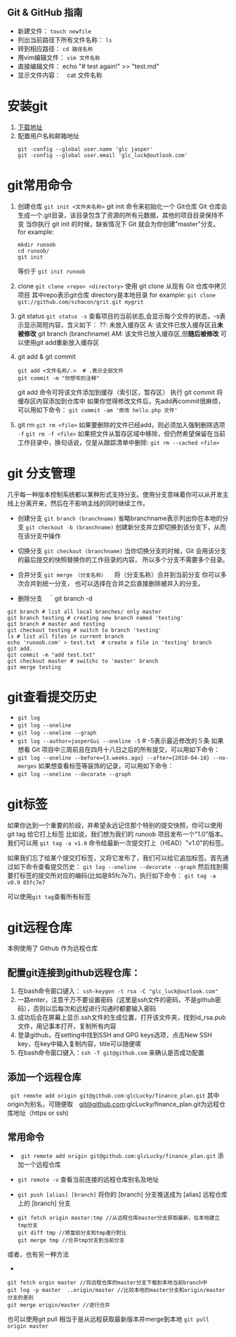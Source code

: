 Git & GitHub 指南
-----------------

- 新建文件： `touch newfile`
- 列出当前路径下所有文件名称： `ls`
- 转到相应路径： `cd 路径名称`
- 用vim编辑文件： `vim 文件名称`
- 直接编辑文件： echo "# test again!" >> "test.md"
- 显示文件内容：　cat 文件名称

# 安装git 
1. [下载地址](https://gitforwindows.org/)
2. 配置用户名和邮箱地址
	```git
	git -config --global user.name 'glc jasper'
	git -config --global user.email 'glc_luck@outlook.com'
	```

# git常用命令
1. 创建仓库
   `git init <文件夹名称>`
   git init 命令来初始化一个 Git仓库
   Git 仓库会生成一个.git目录，该目录包含了资源的所有元数据，其他的项目目录保持不变 
   当你执行 git init 的时候，缺省情况下 Git 就会为你创建"master"分支。
   for example:
   ```git
   mkdir runoob
   cd runoob/
   git init
   ```
   等价于 `git init runoob`

2. clone
	`git clone <repo> <directory>`
	使用 git clone 从现有 Git 仓库中拷贝项目
	其中repo表示git仓库 directory是本地目录
	for example: `git clone git://github.com/schacon/grit.git mygrit`

3. git status
	`git status -s`
	查看项目的当前状态,会显示每个文件的状态，-s表示显示简短内容，含义如下：
	??: 未放入缓存区
	A: 该文件已放入缓存区且**未被修改**
	git branch (branchname)
	AM: 该文件已放入缓存区,但**随后被修改** 可以使用git add重新放入缓存区
3. git add & git commit
	```
	git add <文件名称/.>  # .表示全部文件
	git commit -m "你想写的注释"
	```
	git add 命令可将该文件添加到缓存（索引区，暂存区）
	执行 git commit 将缓存区内容添加到仓库中
	如果你觉得修改文件后，先add再commit很麻烦，可以用如下命令： `git commit -am '修改 hello.php 文件'`

4. git rm
	`git rm <file>` 
	如果要删除的文件已经add，则必须加入强制删除选项 `-f`
	`git rm -f <file>`
	如果把文件从暂存区域中移除，但仍然希望保留在当前工作目录中，换句话说，仅是从跟踪清单中删除:
	`git rm --cached <file>`


# git 分支管理
几乎每一种版本控制系统都以某种形式支持分支。使用分支意味着你可以从开发主线上分离开来，然后在不影响主线的同时继续工作。 
- 创建分支 
	`git branch (branchname)` 省略branchname表示列出你在本地的分支
	`git checkout -b (branchname)` 创建新分支并立即切换到该分支下，从而在该分支中操作

- 切换分支 `git checkout (branchname)` 
当你切换分支的时候，Git 会用该分支的最后提交的快照替换你的工作目录的内容， 所以多个分支不需要多个目录。
- 合并分支 
	`git merge　（分支名称）` 　将（分支名称）合并到当前分支
	你可以多次合并到统一分支， 也可以选择在合并之后直接删除被并入的分支。 

- 删除分支　｀git branch -d <branchname> 
```
git branch # list all local branches/ only master
git branch testing # creating new branch named 'testing'
git branch # master and testing
git checkout testing # switch to branch 'testing'
ls # list all files in current branch
echo 'runoob.com' > test.txt  # create a file in 'testing' branch
git add.
git commit -m "add test.txt"
git checkout master # switchc to 'master' branch
git merge testing
```

# git查看提交历史
- `git log`
- `git log --oneline` 
- `git log --oneline --graph`
- `git log --author=jasperGui --oneline -5` # -5表示最近修改的５条
如果想看 Git 项目中三周前且在四月十八日之后的所有提交，可以用如下命令：
- `git log --oneline --before={3.weeks.ago} --after={2010-04-18} --no-merges`
如果想查看标签等装饰的记录，可以用如下命令：
- `git log --oneline --decorate --graph`

# git标签
如果你达到一个重要的阶段，并希望永远记住那个特别的提交快照，你可以使用 git tag 给它打上标签
比如说，我们想为我们的 runoob 项目发布一个"1.0"版本。 我们可以用 `git tag -a v1.0` 命令给最新一次提交打上（HEAD）"v1.0"的标签。

如果我们忘了给某个提交打标签，又将它发布了，我们可以给它追加标签。首先通过如下命令查看提交历史：
`git log --oneline --decorate --graph`
然后找到需要打标签的提交所对应的编码(比如是85fc7e7)，执行如下命令：
`git tag -a v0.9 85fc7e7`

可以使用`git tag`查看所有标签


# git远程仓库
本例使用了 Github 作为远程仓库

## 配置git连接到github远程仓库： 
1. 在bash命令窗口键入： `ssh-keygen -t rsa -C "glc_luck@outlook.com" `
2. 一路enter，注意千万不要设置密码（这里是ssh文件的密码，不是github密码），否则以后每次和远程进行沟通时都要输入密码
3. 成功后会在屏幕上显示.ssh文件的生成位置，打开该文件夹，找到id_rsa.pub文件，用记事本打开，复制所有内容
4. 登录github，在setting中找到SSH and GPG keys选项，点击New SSH key，在key中输入复制内容，title可以随便填
5. 在bash命令窗口键入：`ssh -T git@github.com` 来确认是否成功配置

## 添加一个远程仓库
` git remote add origin git@github.com:glcLucky/finance_plan.git`
其中origin为别名，可随便取　git@github.com:glcLucky/finance_plan.git为远程仓库地址（https or ssh)

## 常用命令
- ` git remote add origin git@github.com:glcLucky/finance_plan.git` 添加一个远程仓库

- `git remote -v` 查看当前连接的远程仓库别名及地址

- `git push [alias] [branch]` 将你的 [branch] 分支推送成为 [alias] 远程仓库上的 [branch] 分支

- ```
  git fetch origin master:tmp //从远程仓库master分支获取最新，在本地建立tmp分支
  git diff tmp //將當前分支和tmp進行對比
  git merge tmp //合并tmp分支到当前分支
  ```

或者，也有另一种方法

-
 ```
 git fetch orgin master //将远程仓库的master分支下载到本地当前branch中
 git log -p master  ..origin/master //比较本地的master分支和origin/master分支的差别
 git merge origin/master //进行合并
 ``` 

也可以使用git pull 相当于是从远程获取最新版本并merge到本地
`git pull origin master`